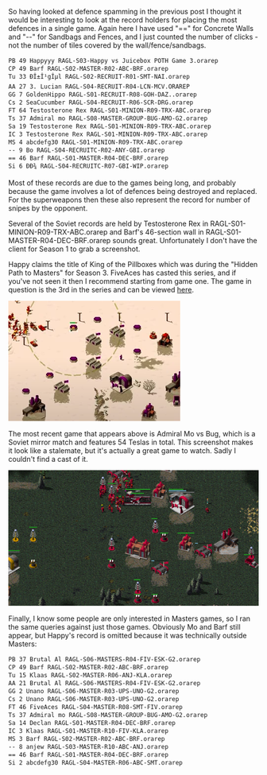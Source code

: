 So having looked at defence spamming in the previous post I thought it would be interesting to look at the record holders for placing the most defences in a single game.  Again here I have used "==" for Concrete Walls and "--" for Sandbags and Fences, and I just counted the number of clicks - not the number of tiles covered by the wall/fence/sandbags.

```
PB 49 Happyyy RAGL-S03-Happy vs Juicebox POTH Game 3.orarep
CP 49 Barf RAGL-S02-MASTER-R02-ABC-BRF.orarep
Tu 33 ÐÎ±Î¹gÎµl RAGL-S02-RECRUIT-R01-SMT-NAI.orarep
AA 27 3. Lucian RAGL-S04-RECRUIT-R04-LCN-MCV.ORAREP
GG 7 GoldenHippo RAGL-S01-RECRUIT-R08-GOH-DAZ..orarep
Cs 2 SeaCucumber RAGL-S04-RECRUIT-R06-SCR-DRG.orarep
FT 64 Testosterone Rex RAGL-S01-MINION-R09-TRX-ABC.orarep
Ts 37 Admiral mo RAGL-S08-MASTER-GROUP-BUG-AMO-G2.orarep
Sa 19 Testosterone Rex RAGL-S01-MINION-R09-TRX-ABC.orarep
IC 3 Testosterone Rex RAGL-S01-MINION-R09-TRX-ABC.orarep
MS 4 abcdefg30 RAGL-S01-MINION-R09-TRX-ABC.orarep
-- 9 Bo RAGL-S04-RECRUITC-R02-ANY-GBI.orarep
== 46 Barf RAGL-S01-MASTER-R04-DEC-BRF.orarep
Si 6 ÐÐ¾ RAGL-S04-RECRUITC-R07-GBI-WIP.orarep
```

Most of these records are due to the games being long, and probably because the game involves a lot of defences being destroyed and replaced.  For the superweapons then these also represent the record for number of snipes by the opponent.

Several of the Soviet records are held by Testosterone Rex in RAGL-S01-MINION-R09-TRX-ABC.orarep and Barf's 46-section wall in RAGL-S01-MASTER-R04-DEC-BRF.orarep sounds great. Unfortunately I don't have the client for Season 1 to grab a screenshot.

Happy claims the title of King of the Pillboxes which was during the "Hidden Path to Masters" for Season 3.  FiveAces has casted this series, and if you've not seen it then I recommend starting from game one. The game in question is the 3rd in the series and can be viewed [here](https://www.youtube.com/watch?v=-L8KupXZ3DY).

![Happy v Juicebox](006_DefencesHappyVJuiceboxFiveAces.png)

The most recent game that appears above is Admiral Mo vs Bug, which is a Soviet mirror match and features 54 Teslas in total. This screenshot makes it look like a stalemate, but it's actually a great game to watch. Sadly I couldn't find a cast of it.

![Mo vs Bug](006_DefencesMoVsBug.png)

Finally, I know some people are only interested in Masters games, so I ran the same queries against just those games. Obviously Mo and Barf still appear, but Happy's record is omitted because it was technically outside Masters:

```
PB 37 Brutal Al RAGL-S06-MASTERS-R04-FIV-ESK-G2.orarep
CP 49 Barf RAGL-S02-MASTER-R02-ABC-BRF.orarep
Tu 15 Klaas RAGL-S02-MASTER-R06-ANJ-KLA.orarep
AA 21 Brutal Al RAGL-S06-MASTERS-R04-FIV-ESK-G2.orarep
GG 2 Unano RAGL-S06-MASTER-R03-UPS-UNO-G2.orarep
Cs 2 Unano RAGL-S06-MASTER-R03-UPS-UNO-G2.orarep
FT 46 FiveAces RAGL-S04-MASTER-R08-SMT-FIV.orarep
Ts 37 Admiral mo RAGL-S08-MASTER-GROUP-BUG-AMO-G2.orarep
Sa 14 Declan RAGL-S01-MASTER-R04-DEC-BRF.orarep
IC 3 Klaas RAGL-S01-MASTER-R10-FIV-KLA.orarep
MS 3 Barf RAGL-S02-MASTER-R02-ABC-BRF.orarep
-- 8 anjew RAGL-S03-MASTER-R10-ABC-ANJ.orarep
== 46 Barf RAGL-S01-MASTER-R04-DEC-BRF.orarep
Si 2 abcdefg30 RAGL-S04-MASTER-R06-ABC-SMT.orarep
```
